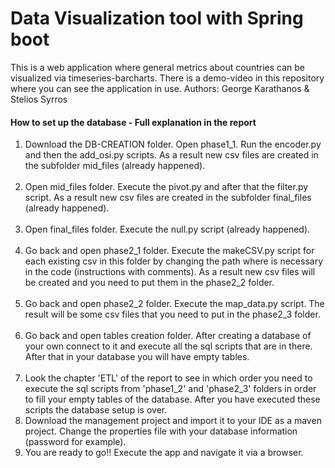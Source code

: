 # Data Visualization tool with Spring boot
This is a web application where general metrics about countries can be visualized via timeseries-barcharts. There is a demo-video in this repository where you can see the application in use.
Authors: George Karathanos & Stelios Syrros

#### How to set up the database - Full explanation in the report
1) Download the DB-CREATION folder. Open phase1_1. Run the encoder.py and then the add_osi.py scripts. As a result new csv files are created in the subfolder mid_files (already happened).<br /><br />
2) Open mid_files folder. Execute the pivot.py and after that the filter.py script. As a result new csv files are created in the subfolder final_files (already happened).  <br /><br />
3) Open final_files folder. Execute the null.py script (already happened).  <br /><br />
4) Go back and open phase2_1 folder. Execute the makeCSV.py script for each existing csv in this folder by changing the path where is necessary in the code (instructions with comments).  As a result new csv files will be created and you need to put them in the phase2_2 folder.<br /><br />
5) Go back and open phase2_2 folder. Execute the map_data.py script. The result will be some csv files that you need to put in the phase2_3 folder.<br /><br />
6) Go back and open tables creation folder. After creating a database of your own connect to it and execute all the sql scripts that are in there. After that in your database you will have empty tables.<br /><br />
7) Look the chapter 'ETL' of the report to see in which order you need to execute the sql scripts from 'phase1_2' and 'phase2_3' folders in order to fill your empty tables of the database. After you have executed these scripts the database setup is over.
8) Download the management project and import it to your IDE as a maven project. Change the properties file with your database information (password for example).
9) You are ready to go!! Execute the app and navigate it via a browser.
